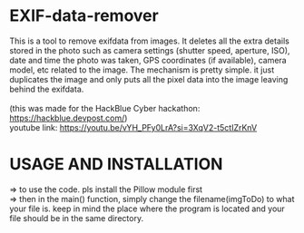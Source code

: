# EXIF-data-remover
This is a tool to remove exifdata from images. It deletes all the extra details stored in the photo such as camera settings (shutter speed, aperture, ISO), date and time the photo was taken, GPS coordinates (if available), camera model, etc related to the image. The mechanism is pretty simple. it just duplicates the image and only puts all the pixel data into the image leaving behind the exifdata.
<br><br>
(this was made for the HackBlue Cyber hackathon: https://hackblue.devpost.com/) <br>
youtube link: https://youtu.be/vYH_PFy0LrA?si=3XqV2-t5ctIZrKnV

# USAGE AND INSTALLATION
=> to use the code. pls install the Pillow module first <br>
=> then in the main() function, simply change the filename(imgToDo) to what your file is. keep in mind the place where the program is located and your file should be in the same directory.


